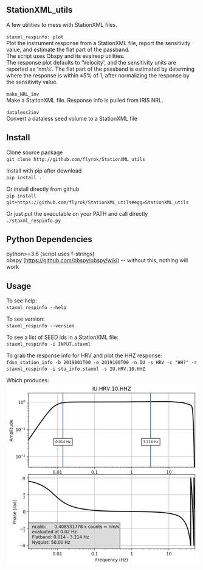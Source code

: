 ## StationXML_utils ##

A few utilities to mess with StationXML files.  

`staxml_respinfo: plot`  
Plot the instrument response from a StationXML file, report the sensitivity value, and estimate the flat part of the passband.  
The script uses Obspy and its evalresp utilities.  
The response plot defaults to 'Velocity', and the sensitivity units are reported as 'nm/s'. 
The flat part of the passband is estimated by determing where the response is within  ±5% of 1, after normalizing the response by the sensitivity value.

`make_NRL_inv`  
Make a StationXML file. Response info is pulled from IRIS NRL.

`dataless2inv`  
Convert a dataless seed volume to a StationXML file  

## Install ##

Clone source package  
`git clone http://github.com/flyrok/StationXML_utils`  

Install with pip after download  
`pip install .`  

Or install directly from github  
`pip install git+https://github.com/flyrok/StationXML_utils#egg=StationXML_utils`  

Or just put the executable on your PATH and call directly  
`./staxml_respinfo.py`

## Python Dependencies ##

python>=3.6  (script uses f-strings)  
obspy (https://github.com/obspy/obspy/wiki)
-- without this, nothing will work

## Usage ##

To see help:  
`staxml_respinfo --help`    

To see version:  
`staxml_respinfo --version`

To see a list of SEED ids in a StationXML file:  
`staxml_respinfo -i INPUT.staxml`  

To grab the response info for HRV and plot the HHZ response:  
`fdsn_station_info -b 2019001T00 -e 2019100T00 -n IU -s HRV -c "HH?" -r`    
`staxml_respinfo -i sta_info.staxml -s IU.HRV.10.HHZ `    

Which produces:  
![IU.HRV.10.HHZ bode](stationxml_utils/IU.HRV.10.HHZ.response.png)



